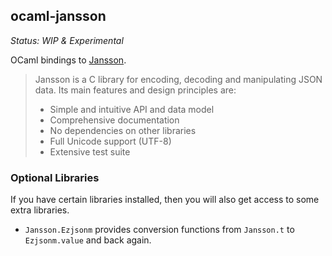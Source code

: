 ocaml-jansson
-------------

*Status: WIP & Experimental*

OCaml bindings to [Jansson](https://github.com/akheron/jansson). 

> Jansson is a C library for encoding, decoding and manipulating JSON data. Its main features and design principles are:
>
> - Simple and intuitive API and data model
> - Comprehensive documentation
> - No dependencies on other libraries
> - Full Unicode support (UTF-8)
> - Extensive test suite

### Optional Libraries

If you have certain libraries installed, then you will also get access to some extra libraries. 

 - `Jansson.Ezjsonm` provides conversion functions from `Jansson.t` to `Ezjsonm.value` and back again.
